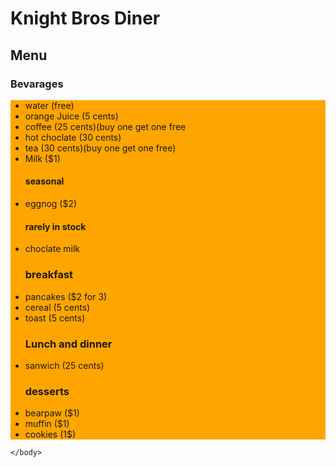 <!DOCTYPE html>
<html>
    <head>
        <meta charset="utf-8">
        <title></title>
        <style>
       ul{background-color:orange;}     
        </style>
    </head>
    <body>
<h1>Knight Bros Diner</h1>

<h2>Menu</h2>
<h3>Bevarages</h3>
<ul>
    <li>water (free)</li>
    <li>orange Juice (5 cents)</li>
    <li>coffee (25 cents)(buy one get one free</li>
    <li>hot choclate (30 cents)</li>
    <li>tea (30 cents)(buy one get one free)</li>
    <li>Milk ($1)</li>
    <h4>seasonal</h4>
    <li>eggnog ($2)</li>
    <h4>rarely in stock</h4>
    <li>choclate milk</li>
    <h3>breakfast</h3>
    <li>pancakes ($2 for 3)</li>
    <li>cereal (5 cents)</li>
    <li>toast (5 cents)</li>
    <h3>Lunch and dinner</h3>
    <li>sanwich (25 cents)</li>
    <h3>desserts</h3>
    <li>bearpaw ($1)</li>
    <li>muffin ($1)</li>
    <li>cookies (1$)</li>
</ul>
        
    </body>
</html>

